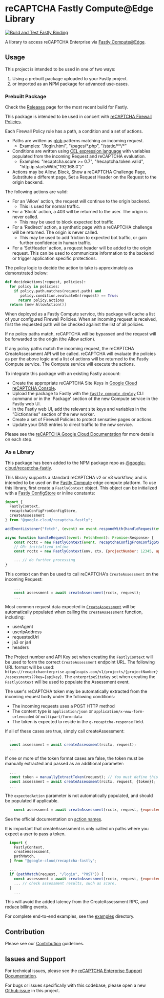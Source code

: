 # reCAPTCHA Fastly Compute@Edge Library

[![Build and Test Fastly Binding](https://github.com/GoogleCloudPlatform/recaptcha-edge/actions/workflows/build_fastly.yml/badge.svg)](https://github.com/GoogleCloudPlatform/recaptcha-edge/actions/workflows/build_fastly.yml)

A library to access reCAPTCHA Enterprise via [Fastly Compute@Edge](https://www.fastly.com/documentation/guides/compute/).

## Usage
This project is intended to be used in one of two ways:

1. Using a prebuilt package uploaded to your Fastly project.
2. or imported as an NPM package for advanced use-cases.

### Prebuilt Package

Check the [Releases](https://github.com/GoogleCloudPlatform/recaptcha-edge/releases) page for the most recent build for Fastly.

This package is intended to be used in concert with [reCAPTCHA Firewall Policies](https://cloud.google.com/recaptcha/docs/firewall-policies-overview).

Each Firewall Policy rule has a path, a condition and a set of actions. 
* Paths are written as [glob](https://man7.org/linux/man-pages/man7/glob.7.html) patterns matching an incoming request.
  * Examples: "/login.html", "/pages/\*.php", "/static/\*\*/\*"
* Conditions are written using [CEL expression language](https://cel.dev/) with variables populated from the incoming Request and reCAPTCHA evaluation.
  * Examples: "recaptcha.score >= 0.7", "!recaptcha.token.valid", "http.ip.startsWith("192.168.0")"
* Actions may be Allow, Block, Show a reCAPTCHA Challenge Page, Substitute a different page, Set a Request Header on the Request to the origin backend.

The following actions are valid:

* For an 'Allow' action, the request will continue to the origin backend.
  * This is used for normal traffic. 
* For a 'Block' action, a 403 will be returned to the user. The origin is never called.
  * This may be used to block expected bot traffic. 
* For a 'Redirect' action, a synthetic page with a reCAPTCHA challenge will be returned. The origin is never called.
  * This may be used to add friction to expected bot traffic, or gain further confidence in human traffic.
* For a 'SetHeader' action, a request header will be added to the origin request. This can be used to communicate information to the backend or trigger application specific protections.

The policy logic to decide the action to take is approximately as demonstrated below:
```python
def decideActions(request, policies):
  for policy in policies:
    if policy.path.matches(request.path) and
       policy.condition.evaluateOn(request) == True:
      return policy.actions
  return [new AllowAction()]
```

When deployed as a Fastly Compute service, this package will cache a list of your configured Firewall Policies. When an incoming request is received, first the requested path
will be checked against the list of all policies. 

If no policy paths match, reCAPTCHA will be bypassed and the request will be forwarded to the origin (the Allow action). 

If any policy paths match the incoming request,
the reCAPTCHA CreateAssessment API will be called. reCAPTCHA will evaluate the policies as per the above logic and a list of actions will be returned to the Fastly Compute service. The Compute service
will execute the actions.


To integrate this package with an existing Fastly account:
* Create the appropriate reCAPTCHA Site Keys in [Google Cloud reCAPTCHA Console](https://console.cloud.google.com/security/recaptcha).
* Upload the package to Fastly with the [`fastly compute deploy`](https://www.fastly.com/documentation/reference/cli/compute/deploy/) CLI command or in the 'Package' section of the new Compute service in the Fastly web UI.
* In the Fastly web UI, add the relevant site keys and variables in the "Dictionaries" section of the new worker.
* Create a set of Firewall Policies to protect sensative pages or actions.
* Update your DNS entries to direct traffic to the new service.

Please see the [reCAPTCHA Google Cloud Documentation](https://cloud.google.com/recaptcha/docs) for more details on each step.

### As a Library
This package has been added to the NPM package repo as [@google-cloud/recaptcha-fastly](https://www.npmjs.com/package/@google-cloud/recaptcha-fastly?activeTab=readme).

This library supports a standard reCAPTCHA v2 or v3 workflow, and is intended to be used on the [Fastly Compute](https://www.fastly.com/documentation/guides/compute/developer-guides/javascript/) edge compute platform. To use this library, first create a `FastlyContext` object. This object
can be initialized with a [Fastly ConfigStore](https://www.fastly.com/documentation/guides/compute/edge-data-storage/working-with-config-stores/) or
inline constants:
```js
import {
  FastlyContext,
  recaptchaConfigFromConfigStore,
  createAssessment
} from "@google-cloud/recaptcha-fastly";

addEventListener("fetch", (event) => event.respondWith(handleRequest(event)));

async function handleRequest(event: FetchEvent): Promise<Response> {
    const rcctx = new FastlyContext(event, recaptchaConfigFromConfigStore("recaptcha"));
    // OR: initialized inline
    const rcctx = new FastlyContext(env, ctx, {projectNumber: 12345, apiKey: "abcd", enterpriseSiteKey: "6Labcdefg"});

    ... // do further processing
}
```

This context can then be used to call reCAPTCHA's `CreateAssessment` on the incoming Request:
```js
    ...
    const assessment = await createAssessment(rcctx, request);
    ...
```

Most common request data expected in [`CreateAssessment`](https://cloud.google.com/recaptcha/docs/reference/rest/v1/projects.assessments/create) will be automatically populated when calling the `createAssessment` function, including:
* userAgent
* userIpAddress
* requestedUri
* ja3 or ja4
* headers

The Project number and API Key set when creating the `FastlyContext` will be used to form the correct `CreateAssessment` endpoint URL. The following URL format will be used: `https://recaptchaenterprise.googleapis.com/v1/projects/{projectNumber}/assessments??key={apikey}`.
The `enterpriseSiteKey` set when creating the `FastlyContext` will be used to populate the Assessment event. 

The user's reCAPTCHA token may be automatically extracted from the incoming request body under the following conditions:
* The incoming requests uses a POST HTTP method
* The content type is `application/json` or `application/x-www-form-urlencoded` or `multipart/form-data`
* The token is expected to reside in the `g-recaptcha-response` field.

If all of these cases are true, simply call createAssessment:
```js
  ...
  const assessment = await createAssessment(rcctx, request);
  ...
```

If one or more of the token format cases are false, the token must be manually extracted and passed as an additional parameter:
```js
  ...
  const token = manuallyExtractToken(request); // You must define this function.
  const assessment = await createAssessment(rcctx, request, {token});
  ...
```

The `expectedAction` parameter is not automatically populated, and should be populated if applicable.
```js
    const assessment = await createAssessment(rcctx, request, {expectedAction: "login"});
```
See the official documentation on [action names](https://cloud.google.com/recaptcha/docs/actions-website).

It is important that createAssessment is only called on paths where you expect a user to pass a token. 
```js
  import {
    FastlyContext,
    createAssessment,
    pathMatch,
  } from "@google-cloud/recaptcha-fastly";

  ...
  if (pathMatch(request, "/login", "POST")) {
    const assessment = await createAssessment(rcctx, request, {expectedAction: "login"});
    ... // check assessment results, such as score.
  }
    ...
```
This will avoid the added latency from the CreateAssessment RPC, and reduce billing events.

For complete end-to-end examples, see the [examples](https://github.com/GoogleCloudPlatform/recaptcha-edge/tree/main/bindings/fastly/examples) directory.

## Contribution

Please see our [Contribution](https://github.com/GoogleCloudPlatform/recaptcha-edge/blob/main/CONTRIBUTING.md) guidelines.

## Issues and Support

For technical issues, please see the [reCAPTCHA Enterprise Support Documentation](https://cloud.google.com/recaptcha/docs/getting-support).

For bugs or issues specifically with this codebase, please open a new [Github issue](https://github.com/GoogleCloudPlatform/recaptcha-edge/issues) in this project.
